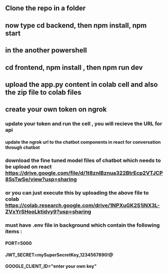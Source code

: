 ## Clone the repo in a folder
## now type cd backend, then npm install,  npm start

## in the another powershell 
## cd frontend, npm install , then npm run dev


## upload the app.py content in colab cell and also the zip file to colab files

## create your own token on ngrok 

### update your token and run the cell , you will recieve the URL for api 
#### update the ngrok url to the chatbot components in react for conversation through chatbot


### download the fine tuned model files of chatbot which needs to be upload on react https://drive.google.com/file/d/1t8znIBznua322BtrEcp2VTJCP8SsTwSe/view?usp=sharing 

### or you can just execute this by uploading the above file to colab https://colab.research.google.com/drive/1NPXuGK2S1jNX3L-ZVxYrSHooLktidvy9?usp=sharing



### must have .env file in background which contain the following items :
#### PORT=5000
#### JWT_SECRET=mySuperSecretKey_1234567890!@
#### GOOGLE_CLIENT_ID="enter your own key"
